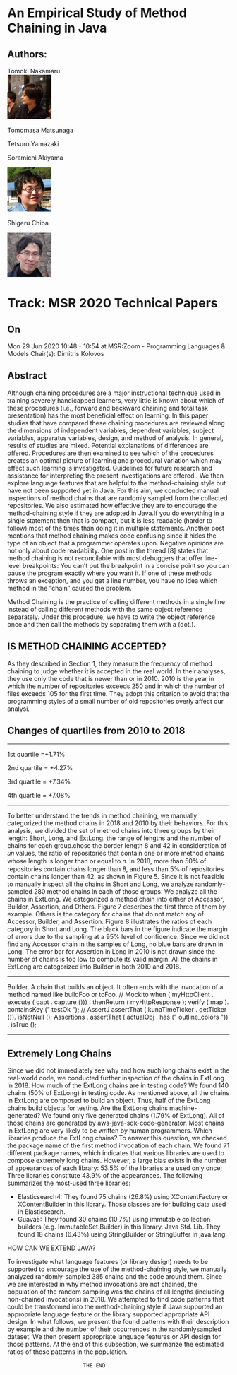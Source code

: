 

# An Empirical Study of Method Chaining in Java


## Authors:

 Tomoki Nakamaru  
     ![Author Avatar](./image1.jpg)



 Tomomasa Matsunaga

 Tetsuro Yamazaki

 Soramichi Akiyama

  ![Author Avatar](./image2.jpg)

   Shigeru Chiba

  ![Author Avatar](./image3.jpg)

 # Track: MSR 2020 Technical Papers


## On  
Mon 29 Jun 2020 10:48 - 10:54 at MSR:Zoom - Programming Languages & Models Chair(s): Dimitris Kolovos


## Abstract

 Although chaining procedures are a major instructional technique used in training severely handicapped learners, very little is known about which of these procedures (i.e., forward and backward chaining and total task presentation) has the most beneficial effect on learning. In this paper studies that have compared these chaining procedures are reviewed along the dimensions of independent variables, dependent variables, subject variables, apparatus variables, design, and method of analysis. In general, results of studies are mixed. Potential explanations of differences are offered. Procedures are then examined to see which of the procedures creates an optimal picture of learning and procedural variation which may effect such learning is investigated. Guidelines for future research and assistance for interpreting the present investigations are offered.. We then explore language features that
are helpful to the method-chaining style but have not been supported yet in Java. For this aim, we conducted manual inspections
of method chains that are randomly sampled from the collected
repositories. We also estimated how effective they are to encourage
the method-chaining style if they are adopted in Java.If you do everything in a single statement then that is
compact, but it is less readable (harder to follow) most
of the times than doing it in multiple statements.
Another post mentions that method chaining makes code confusing
since it hides the type of an object that a programmer operates upon.
Negative opinions are not only about code readability. One post in
the thread [8] states that method chaining is not reconcilable with
most debuggers that offer line-level breakpoints:
You can’t put the breakpoint in a concise point so you
can pause the program exactly where you want it. If
one of these methods throws an exception, and you
get a line number, you have no idea which method in
the “chain” caused the problem.

 Method Chaining is the practice of calling different methods in a single line instead of calling different methods with the same object reference separately. Under this procedure, we have to write the object reference once and then call the methods by separating them with a (dot.).

 ## IS METHOD CHAINING ACCEPTED?

As they described in Section 1, they measure the frequency of method
chaining to judge whether it is accepted in the real world. In their
analyses, they use only the code that is newer than or in 2010. 2010
is the year in which the number of repositories exceeds 250 and
in which the number of files exceeds 105
for the first time. They
adopt this criterion to avoid that the programming styles of a small
number of old repositories overly affect our analysi.




## Changes of quartiles from 2010 to 2018
___
1st quartile  =+1.71%

2nd quartile = +4.27%

3rd quartile = +7.34%

4th quartile = +7.08%

----


To better understand the trends in method chaining, we manually
categorized the method chains in 2018 and 2010 by their behaviors.
For this analysis, we divided the set of method chains into three
groups by their length: Short, Long, and ExtLong. 
the range of lengths and the number of chains for each group.chose the border length 8 and 42 in consideration of 𝑢𝑛 values,
the ratio of repositories that contain one or more method chains
whose length is longer than or equal to 𝑛. In 2018, more than 50%
of repositories contain chains longer than 8, and less than 5% of
repositories contain chains longer than 42, as shown in Figure 5.
Since it is not feasible to manually inspect all the chains in Short
and Long, we analyze randomly-sampled 280 method chains in
each of those groups. We analyze all the chains in ExtLong.
We categorized a method chain into either of Accessor, Builder,
Assertion, and Others. Figure 7 describes the first three of them
by example. Others is the category for chains that do not match
any of Accessor, Builder, and Assertion.
Figure 8 illustrates the ratios of each category in Short and
Long. The black bars in the figure indicate the margin of errors
due to the sampling at a 95% level of confidence. Since we did not
find any Accessor chain in the samples of Long, no blue bars are
drawn in Long. The error bar for Assertion in Long in 2010 is not
drawn since the number of chains is too low to compute its valid
margin. All the chains in ExtLong are categorized into Builder in
both 2010 and 2018.


----
Builder. A chain that builds an object. It often ends with the
invocation of a method named like buildFoo or toFoo.
// Mockito
when ( myHttpClient . execute ( capt . capture ()))
. thenReturn ( myHttpResponse );
verify ( map ). containsKey (" testOk ");
// AssertJ
assertThat ( kunaTimeTicker . getTicker ()). isNotNull ();
Assertions
. assertThat ( actualObj . has (" outline_colors "))
. isTrue ();

---




## Extremely Long Chains
Since we did not immediately see why and how such long chains
exist in the real-world code, we conducted further inspection of the
chains in ExtLong in 2018.
 How much of the ExtLong chains are in testing code? We
found 140 chains (50% of ExtLong) in testing code. As mentioned
above, all the chains in ExtLong are composed to build an object.
Thus, half of the ExtLong chains build objects for testing.
 Are the ExtLong chains machine-generated? We found only
five generated chains (1.79% of ExtLong). All of those chains
are generated by aws-java-sdk-code-generator. Most chains
in ExtLong are very likely to be written by human programmers.
 Which libraries produce the ExtLong chains? To answer this
question, we checked the package name of the first method invocation of each chain. We found 71 different package names, which
indicates that various libraries are used to compose extremely long
chains. However, a large bias exists in the number of appearances
of each library: 53.5% of the libraries are used only once; Three
libraries constitute 43.9% of the appearances. The following summarizes the most-used three libraries:


 + Elasticsearch4:
 They found 75 chains (26.8%) using XContentFactory
or XContentBuilder in this library. Those classes are for building
data used in Elasticsearch.
+ Guava5:
 They found 30 chains (10.7%) using immutable collection
builders (e.g. ImmutableSet.Builder) in this library.
Java Std. Lib. They found 18 chains (6.43%) using StringBuilder
or StringBuffer in java.lang.






 HOW CAN WE EXTEND JAVA?

To investigate what language features (or library design) needs to
be supported to encourage the use of the method-chaining style,
we manually analyzed randomly-sampled 385 chains and the code
around them. Since we are interested in why method invocations
are not chained, the population of the random sampling was the
chains of all lengths (including non-chained invocations) in 2018.
We attempted to find code patterns that could be transformed
into the method-chaining style if Java supported an appropriate
language feature or the library supported appropriate API design. In
what follows, we present the found patterns with their description
by example and the number of their occurrences in the randomlysampled dataset. We then present appropriate language features
or API design for those patterns. At the end of this subsection, we
summarize the estimated ratios of those patterns in the population.

                            THE END















   
